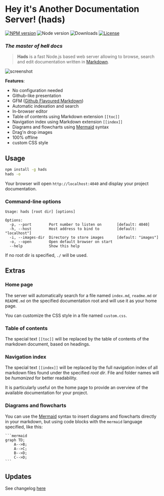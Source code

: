 # Hey it's Another Documentation Server! (hads)

[![NPM version](https://img.shields.io/npm/v/hads.svg)](https://www.npmjs.com/package/hads)
![Node version](https://img.shields.io/node/v/hads.svg)
![Downloads](https://img.shields.io/npm/dm/hads.svg)
[![License](https://img.shields.io/npm/l/hads.svg)](LICENSE)

### *The master of ~~hell~~ docs*

> **Hads** is a fast Node.js based web server allowing to browse, search and edit documentation written in
[Markdown](http://daringfireball.net/projects/markdown/).

![screenshot](https://cloud.githubusercontent.com/assets/593151/24351859/afb0b958-12e7-11e7-8ad4-8655e6b3c1c1.png)

**Features**:

- No configuration needed
- Github-like presentation
- GFM ([Github Flavoured Markdown](https://guides.github.com/features/mastering-markdown/))
- Automatic indexation and search
- In-browser editor
- Table of contents using Markdown extension `[[toc]]`
- Navigation index using Markdown extension `[[index]]`
- Diagrams and flowcharts using [Mermaid](http://knsv.github.io/mermaid/) syntax
- Drag'n drop images
- 100% offline
- custom CSS style


## Usage

```bash
npm install -g hads
hads -o
```

Your browser will open `http://localhost:4040` and display your project documentation.

### Command-line options

```
Usage: hads [root dir] [options]

Options:
  -p, --port        Port number to listen on       [default: 4040]
  -h, --host        Host address to bind to        [default: "localhost"]
  -i, --images-dir  Directory to store images      [default: "images"]
  -o, --open        Open default browser on start
  --help            Show this help
```

If no root dir is specified, `./` will be used.

## Extras

### Home page
 
The server will automatically search for a file named `index.md`, `readme.md` or `README.md` on the specified
documentation root and will use it as your home page.

You can customize the CSS style in a file named `custom.css`.

### Table of contents

The special text `[[toc]]` will be replaced by the table of contents of the markdown document, based on headings.

### Navigation index

The special text `[[index]]` will be replaced by the full navigation index of all markdown files found under the
specified *root dir*. File and folder names will be *humanized* for better readability.

It is particularly useful on the home page to provide an overview of the available documentation for your project.

### Diagrams and flowcharts

You can use the [Mermaid](http://knsv.github.io/mermaid/) syntax to insert diagrams and flowcharts directly in your
markdown, but using code blocks with the `mermaid` language specified, like this:

    ```mermaid
    graph TD;
        A-->B;
        A-->C;
        B-->D;
        C-->D;
    ```
    
## Updates

See changelog [here](CHANGELOG)
